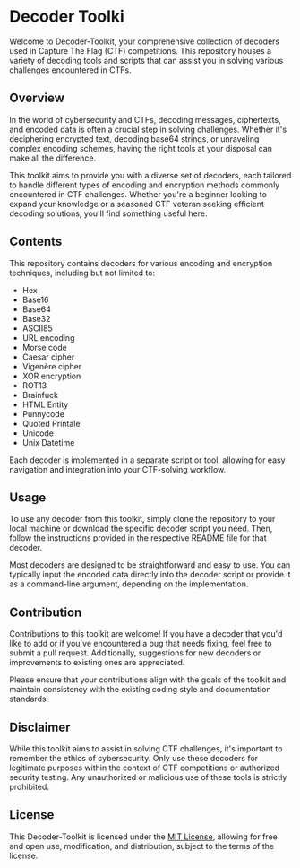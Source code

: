 # Decoder Toolki

Welcome to Decoder-Toolkit, your comprehensive collection of decoders used in Capture The Flag (CTF) competitions. This repository houses a variety of decoding tools and scripts that can assist you in solving various challenges encountered in CTFs.

## Overview

In the world of cybersecurity and CTFs, decoding messages, ciphertexts, and encoded data is often a crucial step in solving challenges. Whether it's deciphering encrypted text, decoding base64 strings, or unraveling complex encoding schemes, having the right tools at your disposal can make all the difference.

This toolkit aims to provide you with a diverse set of decoders, each tailored to handle different types of encoding and encryption methods commonly encountered in CTF challenges. Whether you're a beginner looking to expand your knowledge or a seasoned CTF veteran seeking efficient decoding solutions, you'll find something useful here.

## Contents

This repository contains decoders for various encoding and encryption techniques, including but not limited to:

- Hex
- Base16
- Base64
- Base32
- ASCII85
- URL encoding
- Morse code
- Caesar cipher
- Vigenère cipher
- XOR encryption
- ROT13
- Brainfuck
- HTML Entity
- Punnycode
- Quoted Printale
- Unicode
- Unix Datetime

Each decoder is implemented in a separate script or tool, allowing for easy navigation and integration into your CTF-solving workflow.

## Usage

To use any decoder from this toolkit, simply clone the repository to your local machine or download the specific decoder script you need. Then, follow the instructions provided in the respective README file for that decoder.

Most decoders are designed to be straightforward and easy to use. You can typically input the encoded data directly into the decoder script or provide it as a command-line argument, depending on the implementation.

## Contribution

Contributions to this toolkit are welcome! If you have a decoder that you'd like to add or if you've encountered a bug that needs fixing, feel free to submit a pull request. Additionally, suggestions for new decoders or improvements to existing ones are appreciated.

Please ensure that your contributions align with the goals of the toolkit and maintain consistency with the existing coding style and documentation standards.

## Disclaimer

While this toolkit aims to assist in solving CTF challenges, it's important to remember the ethics of cybersecurity. Only use these decoders for legitimate purposes within the context of CTF competitions or authorized security testing. Any unauthorized or malicious use of these tools is strictly prohibited.

## License

This Decoder-Toolkit is licensed under the [MIT License](LICENSE), allowing for free and open use, modification, and distribution, subject to the terms of the license.

